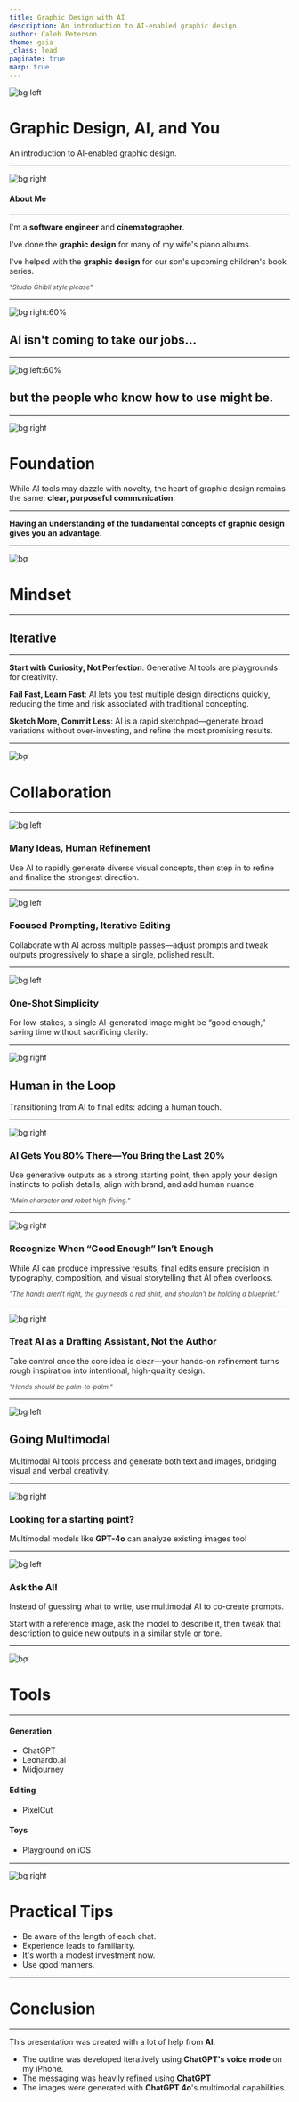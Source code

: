 ```yaml
---
title: Graphic Design with AI
description: An introduction to AI-enabled graphic design.
author: Caleb Peterson
theme: gaia
_class: lead
paginate: true
marp: true
---
```


<style>
img {
  border-top-right-radius: 1rem;
  border-bottom-right-radius: 1rem;
}

h1 {
  text-shadow: 0 3px 5px #ffffff80;
}

small {
  font-style: italic;
  opacity: 80%;
}
section.centered {
  display: flex;
  flex-direction: column;
  justify-content: center;
  height: 100%;
}
</style>

![bg left](./assets/ai-and-you.png)

# **Graphic Design, AI, and You**

An introduction to AI-enabled graphic design.

---

![bg right](./assets/about-me.png)

#### About Me

<hr/>

I'm a **software engineer** and **cinematographer**.

I've done the **graphic design** for many of my wife's piano albums.

I've helped with the **graphic design** for our son's upcoming children's book series.

<small>"Studio Ghibli style please"</small>

---

<!-- _class: centered -->

![bg right:60%](./assets/no-ai-takeover.png)

## AI isn't coming to take our jobs&hellip;

---

<!-- _class: centered -->

![bg left:60%](./assets/ai-literacy.png)

## but the people who know how to use might be.

---

![bg right](./assets/foundation.png)

# Foundation

While AI tools may dazzle with novelty, the heart of graphic design remains the same: **clear, purposeful communication**.

---

<!-- _class: centered -->

**Having an understanding of the fundamental concepts of graphic design gives you an advantage.**

---

![bg](./assets/experimental-mindset.png)

# Mindset

---

## Iterative

<hr/>

**Start with Curiosity, Not Perfection**: Generative AI tools are playgrounds for creativity.

**Fail Fast, Learn Fast**: AI lets you test multiple design directions quickly, reducing the time and risk associated with traditional concepting.

**Sketch More, Commit Less**: AI is a rapid sketchpad—generate broad variations without over-investing, and refine the most promising results.

---

![bg](./assets/handoff.png)

# Collaboration

---

<!-- _class: centered -->

![bg left](./assets/many-ideas.png)

### Many Ideas, Human Refinement

Use AI to rapidly generate diverse visual concepts, then step in to refine and finalize the strongest direction.

---

<!-- _class: centered -->

![bg left](./assets/iteration.png)

### Focused Prompting, Iterative Editing

Collaborate with AI across multiple passes—adjust prompts and tweak outputs progressively to shape a single, polished result.

---

<!-- _class: centered -->

![bg left](./assets/one-shot-winner.png)

### One-Shot Simplicity

For low-stakes, a single AI-generated image might be “good enough,” saving time without sacrificing clarity.

---

<!-- _class: centered -->

![bg right](./assets/human-touch.png)

## Human in the Loop

Transitioning from AI to final edits: adding a human touch.

---

![bg right](./assets/janky-highfive-1.png)

### AI Gets You 80% There—You Bring the Last 20%

Use generative outputs as a strong starting point, then apply your design instincts to polish details, align with brand, and add human nuance.

<small>"Main character and robot high-fiving."</small>

---

![bg right](./assets/janky-highfive-2.png)

### Recognize When “Good Enough” Isn’t Enough

While AI can produce impressive results, final edits ensure precision in typography, composition, and visual storytelling that AI often overlooks.

<small>"The hands aren't right, the guy needs a red shirt, and shouldn't be holding a blueprint."</small>

---

![bg right](./assets/janky-highfive-3.png)

### Treat AI as a Drafting Assistant, Not the Author

Take control once the core idea is clear—your hands-on refinement turns rough inspiration into intentional, high-quality design.

<small>"Hands should be palm-to-palm."</small>

---

![bg left](./assets/multimodal.png)

## Going Multimodal

Multimodal AI tools process and generate both text and images, bridging visual and verbal creativity.

---

![bg right](./assets/robot-inspection.png)

### Looking for a starting point?

Multimodal models like **GPT-4o** can analyze existing images too!

---

![bg left](./assets/eureka.png)

### Ask the AI!

Instead of guessing what to write, use multimodal AI to co-create prompts.

Start with a reference image, ask the model to describe it, then tweak that description to guide new outputs in a similar style or tone.

---

![bg](./assets/ai-tools.png)

# Tools

---

#### Generation

- ChatGPT
- Leonardo.ai
- Midjourney

#### Editing

- PixelCut

#### Toys

- Playground on iOS

---

![bg right](./assets/practical-tips.png)

# Practical Tips

- Be aware of the length of each chat.
- Experience leads to familiarity.
- It's worth a modest investment now.
- Use good manners.

---

# Conclusion

<hr/>

This presentation was created with a lot of help from **AI**.

- The outline was developed iteratively using **ChatGPT's voice mode** on my iPhone.
- The messaging was heavily refined using **ChatGPT**
- The images were generated with **ChatGPT 4o**'s multimodal capabilities.
